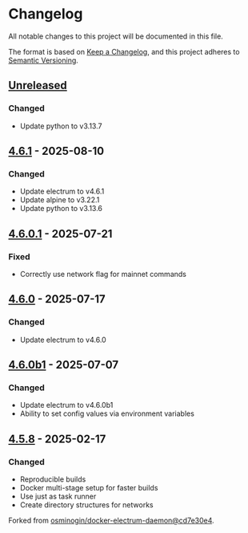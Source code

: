 # Changelog
All notable changes to this project will be documented in this file.

The format is based on [Keep a Changelog](https://keepachangelog.com/en/1.0.0/),
and this project adheres to [Semantic Versioning](https://semver.org/spec/v2.0.0.html).

## [Unreleased]
### Changed
- Update python to v3.13.7

## [4.6.1] - 2025-08-10
### Changed
- Update electrum to v4.6.1
- Update alpine to v3.22.1
- Update python to v3.13.6

## [4.6.0.1] - 2025-07-21
### Fixed
- Correctly use network flag for mainnet commands

## [4.6.0] - 2025-07-17
### Changed
- Update electrum to v4.6.0

## [4.6.0b1] - 2025-07-07
### Changed
- Update electrum to v4.6.0b1
- Ability to set config values via environment variables

## [4.5.8] - 2025-02-17
### Changed
- Reproducible builds
- Docker multi-stage setup for faster builds
- Use just as task runner
- Create directory structures for networks

Forked from [osminogin/docker-electrum-daemon@cd7e30e4](https://github.com/osminogin/docker-electrum-daemon/commit/cd7e30e402f48984e0271d34d2d552a3d3989c9d).


[Unreleased]: https://github.com/theborakompanioni/docker-electrum-daemon/compare/4.6.1...HEAD
[4.6.1]: https://github.com/theborakompanioni/docker-electrum-daemon/releases/tag/4.6.0.1...4.6.1
[4.6.0.1]: https://github.com/theborakompanioni/docker-electrum-daemon/releases/tag/4.6.0...4.6.0.1
[4.6.0]: https://github.com/theborakompanioni/docker-electrum-daemon/releases/tag/4.6.0b1...4.6.0
[4.6.0b1]: https://github.com/theborakompanioni/docker-electrum-daemon/releases/tag/4.5.8...4.6.0b1
[4.5.8]: https://github.com/theborakompanioni/docker-electrum-daemon/releases/tag/4.5.8
